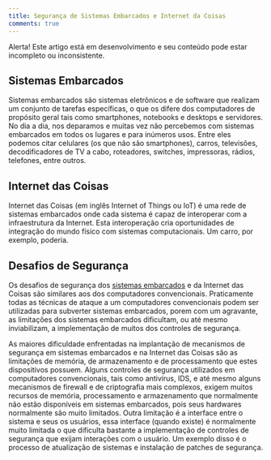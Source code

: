 ```yaml
---
title: Segurança de Sistemas Embarcados e Internet da Coisas 
comments: true
---
```


<div class="alert">Alerta! Este artigo está em desenvolvimento e seu conteúdo pode estar incompleto ou inconsistente.</div>

## Sistemas Embarcados

Sistemas embarcados são sistemas eletrônicos e de software que realizam um conjunto de tarefas específicas, o que os difere dos computadores de propósito geral tais como smartphones, notebooks e desktops e servidores. No dia a dia, nos deparamos e muitas vez não percebemos com sistemas embarcados em todos os lugares e para inúmeros usos. Entre eles podemos citar celulares (os que não são smartphones), carros, televisões, decodificadores de TV a cabo, roteadores, switches, impressoras, rádios, telefones, entre outros.

## Internet das Coisas

Internet das Coisas (em inglês Internet of Things ou IoT) é uma rede de sistemas embarcados onde cada sistema é capaz de interoperar com a infraestrutura da Internet. Esta interoperação cria oportunidades de integração do mundo físico com sistemas computacionais. Um carro, por exemplo, poderia.

## Desafios de Segurança

Os desafios de segurança dos [sistemas embarcados](/wiki/sistema_embarcado) e da Internet das Coisas são similares aos dos computadores convencionais. Praticamente todas as técnicas de ataque a um computadores convencionais podem ser utilizadas para subverter sistemas embarcados, porem com um agravante, as limitações dos sistemas embarcados dificultam, ou até mesmo inviabilizam, a implementação de muitos dos controles de segurança.

As maiores dificuldade enfrentadas na implantação de mecanismos de segurança em sistemas embarcados e na Internet das Coisas são as limitações de memória, de armazenamento e de processamento que estes dispositivos possuem. Alguns controles de segurança utilizados em computadores convencionais, tais como antivírus, IDS, e até mesmo alguns mecanismos de firewall e de criptografia mais complexos, exigem muitos recursos de memória, processamento e armazenamento que normalmente não estão disponíveis em sistemas embarcados, pois seus hardwares normalmente são muito limitados. Outra limitação é a interface entre o sistema e seus os usuários, essa interface (quando existe) é normalmente muito limitada o que dificulta bastante a implementação de controles de segurança que exijam interações com o usuário. Um exemplo disso é o processo de atualização de sistemas e instalação de patches de segurança.
